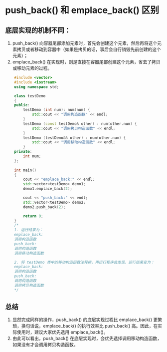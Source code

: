 # push_back() 和 emplace_back() 区别
## 底层实现的机制不同：
1. push_back() 向容器尾部添加元素时，首先会创建这个元素，然后再将这个元素拷贝或者移动到容器中（如果是拷贝的话，事后会自行销毁先前创建的这个元素）；
2. emplace_back() 在实现时，则是直接在容器尾部创建这个元素，省去了拷贝或移动元素的过程。

```c++
    #include <vector> 
    #include <iostream> 
    using namespace std;

    class testDemo
    {
    public:
        testDemo (int num): num(num) {
            std::cout << "调用构造函数" << endl;
        }
        testDemo (const testDemo& other) : num(other.num) {
            std::cout << "调用拷贝构造函数" << endl;
        }
        testDemo (testDemo&& other) : num(other.num) {
            std::cout << "调用移动构造函数" << endl;
        }
    private:
        int num;
    };
    
    int main()
    {
        cout << "emplace_back:" << endl;
        std::vector<testDemo> demo1;
        demo1.emplace_back(2);  

        cout << "push_back:" << endl;
        std::vector<testDemo> demo2;
        demo2.push_back(2);

        return 0;
    }
    /*
    1. 运行结果为：
    emplace_back:
    调用构造函数
    push_back:
    调用构造函数
    调用移动构造函数

    2. 将 testDemo 类中的移动构造函数注释掉，再运行程序会发现，运行结果变为：
    emplace_back:
    调用构造函数
    push_back:
    调用构造函数
    调用拷贝构造函数
    */
```
## 总结
1. 显然完成同样的操作，push_back() 的底层实现过程比 emplace_back() 更繁琐，换句话说，emplace_back() 的执行效率比 push_back() 高。因此，在实际使用时，建议大家优先选用 emplace_back()。
2. 由此可以看出，push_back() 在底层实现时，会优先选择调用移动构造函数，如果没有才会调用拷贝构造函数。




